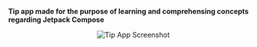 **Tip app made for the purpose of learning and comprehensing concepts regarding Jetpack Compose**

<p align="center">
  <img src="https://github.com/ruturaj-gh/TipAppJetpackCompose/assets/83021083/b2eca244-9fd0-4c46-9d5d-922a2ad912b2" alt="Tip App Screenshot">
</p>
